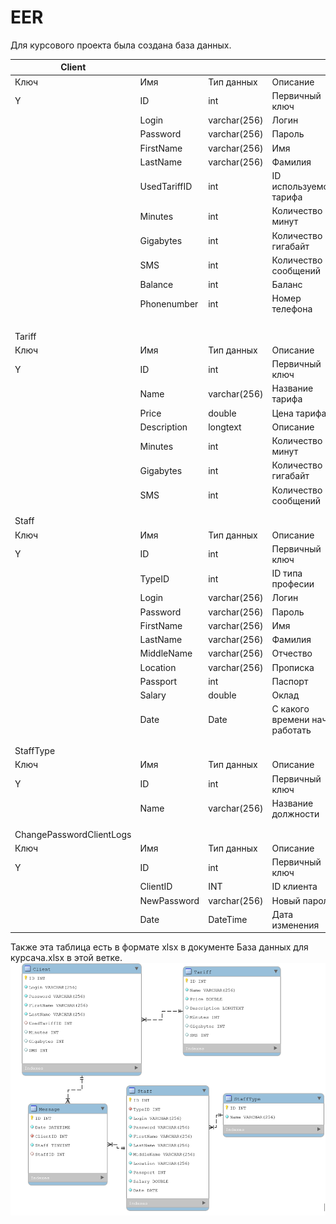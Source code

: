 # EER 
Для курсового проекта была создана база данных. 

| Client                   |              |              |                                 |
|--------------------------|--------------|--------------|---------------------------------|
| Ключ                     | Имя          | Тип данных   | Описание                        |
| Y                        | ID           | int          | Первичный ключ                  |
|                          | Login        | varchar(256) | Логин                           |
|                          | Password     | varchar(256) | Пароль                          |
|                          | FirstName    | varchar(256) | Имя                             |
|                          | LastName     | varchar(256) | Фамилия                         |
|                          | UsedTariffID | int          | ID используемого тарифа         |
|                          | Minutes      | int          | Количество минут                |
|                          | Gigabytes    | int          | Количество гигабайт             |
|                          | SMS          | int          | Количество сообщений            |
|                          | Balance      | int          | Баланс                          |
|                          | Phonenumber  | int          | Номер телефона                  |
|                          |              |              |                                 |
|                          |              |              |                                 |
|                          |              |              |                                 |
|                          |              |              |                                 |
| Tariff                   |              |              |                                 |
| Ключ                     | Имя          | Тип данных   | Описание                        |
| Y                        | ID           | int          | Первичный ключ                  |
|                          | Name         | varchar(256) | Название тарифа                 |
|                          | Price        | double       | Цена тарифа                     |
|                          | Description  | longtext     | Описание                        |
|                          | Minutes      | int          | Количество минут                |
|                          | Gigabytes    | int          | Количество гигабайт             |
|                          | SMS          | int          | Количество сообщений            |
|                          |              |              |                                 |
|                          |              |              |                                 |
| Staff                    |              |              |                                 |
| Ключ                     | Имя          | Тип данных   | Описание                        |
| Y                        | ID           | int          | Первичный ключ                  |
|                          | TypeID       | int          | ID типа професии                |
|                          | Login        | varchar(256) | Логин                           |
|                          | Password     | varchar(256) | Пароль                          |
|                          | FirstName    | varchar(256) | Имя                             |
|                          | LastName     | varchar(256) | Фамилия                         |
|                          | MiddleName   | varchar(256) | Отчество                        |
|                          | Location     | varchar(256) | Прописка                        |
|                          | Passport     | int          | Паспорт                         |
|                          | Salary       | double       | Оклад                           |
|                          | Date         | Date         | С какого времени начал работать |
|                          |              |              |                                 |
|                          |              |              |                                 |
| StaffType                |              |              |                                 |
| Ключ                     | Имя          | Тип данных   | Описание                        |
| Y                        | ID           | int          | Первичный ключ                  |
|                          | Name         | varchar(256) | Название должности              |
|                          |              |              |                                 |
|                          |              |              |                                 |
| ChangePasswordClientLogs |              |              |                                 |
| Ключ                     | Имя          | Тип данных   | Описание                        |
| Y                        | ID           | int          | Первичный ключ                  |
|                          | ClientID     | INT          | ID клиента                      |
|                          | NewPassword  | varchar(256) | Новый пароль                    |
|                          | Date         | DateTime     | Дата изменения                  |
Также эта таблица есть в формате xlsx в документе База данных для курсача.xlsx в этой ветке.
![Скриншот диаграммы](img.png)